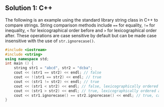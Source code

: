 ## Solution 1: C++

The following is an example using the standard library string class in C++ to compare strings. String comparison methods include `==` for equality, `!=` for inequality, `<` for lexicographical order before and `>` for lexicographical order after. These operations are case sensitive by default but can be made case insensitive with the use of `str.ignorecase()`.

```c++
#include <iostream>
#include <string>
using namespace std;
int main () {
    string str1 = "abcd", str2 = "dcba";
    cout << (str1 == str2) << endl; // false
    cout << !(str1 == str2) << endl; // true
    cout << (str1 != str2) << endl; // true
    cout << (str1 < str2) << endl; // false, lexicographically ordered before "dcba"
    cout << (str1 > str2) << endl; // true, lexicographically ordered after "dcba"
    cout << str1.ignorecase() == str2.ignorecase() << endl; // true, case-insensitive comparison
}
```

